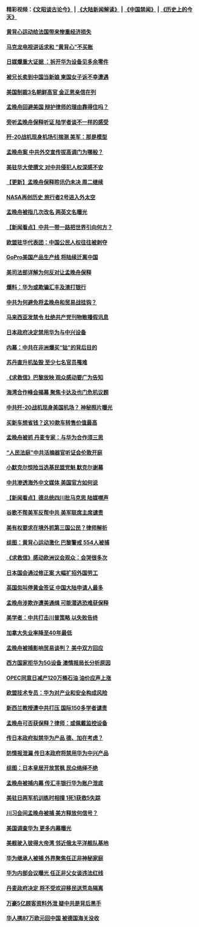 #### 精彩视频：[《文昭谈古论今》](https://github.com/gfw-breaker/wenzhao/blob/master/README.md?t=12111531) | [《大陆新闻解读》](https://github.com/gfw-breaker/ntdtv-comedy/blob/master/README.md?t=12111531) | [《中国禁闻》](https://github.com/gfw-breaker/ntdtv-news/blob/master/README.md?t=12111531) | [《历史上的今天》](https://github.com/gfw-breaker/today-in-history/blob/master/README.md?t=12111531) 

#### [黄背心运动给法国带来惨重经济损失](../pages/nsc418/n10904100.md?t=12111531) 

#### [马克龙电视讲话求和 “黄背心”不买账](../pages/nsc418/n10904057.md?t=12111531) 

#### [日媒爆重大证据 ：拆开华为设备见多余零件](../pages/nsc418/n10903419.md?t=12111531) 

#### [被兄长卖到中国当新娘 柬国女子诉不幸遭遇](../pages/nsc418/n10903571.md?t=12111531) 

#### [美国制裁3名朝鲜高官 金正恩亲信在列](../pages/nsc418/n10903139.md?t=12111531) 

#### [孟晚舟回避美国 辩护律师的理由靠得住吗？](../pages/nsc418/n10903337.md?t=12111531) 

#### [旁听孟晚舟保释听证 陆学者谈不一样的感受](../pages/nsc418/n10903199.md?t=12111531) 

#### [歼-20战机现身机场引揣测 美军：那是模型](../pages/nsc418/n10903152.md?t=12111531) 

#### [孟晚舟案 中共外交宣传拔高调门为哪般？](../pages/nsc418/n10902536.md?t=12111531) 

#### [美驻华大使撰文 对中共侵犯人权深感不安](../pages/nsc418/n10902576.md?t=12111531) 

#### [【更新】孟晚舟保释聆讯仍未决 周二继续](../pages/nsc418/n10902280.md?t=12111531) 

#### [NASA再创历史 旅行者2号进入外太空](../pages/nsc418/n10902186.md?t=12111531) 

#### [孟晚舟被指几次改名 两英文名曝光](../pages/nsc418/n10902460.md?t=12111531) 

#### [【新闻看点】中共一带一路把世界引向何方？](../pages/nsc418/n10902174.md?t=12111531) 

#### [欧盟驻华代表团：中国公民人权往往被剥夺](../pages/nsc418/n10902220.md?t=12111531) 

#### [GoPro美国产品生产线 将陆续迁离中国](../pages/nsc418/n10902041.md?t=12111531) 

#### [美司法部详解为何反对让孟晚舟保释](../pages/nsc418/n10902113.md?t=12111531) 

#### [爆料：华为或欺骗汇丰及渣打银行](../pages/nsc418/n10902104.md?t=12111531) 

#### [中共为何避免将孟晚舟和贸易战挂钩？](../pages/nsc418/n10901942.md?t=12111531) 

#### [马来西亚发禁令 杜绝共产党刊物散播假讯息](../pages/nsc418/n10901784.md?t=12111531) 

#### [日本政府决定禁用华为与中兴设备](../pages/nsc418/n10901481.md?t=12111531) 

#### [内幕：中共在非洲爆买“钴”的背后目的](../pages/nsc418/n10898949.md?t=12111531) 

#### [苏丹直升机坠毁 至少七名官员罹难](../pages/nsc418/n10900117.md?t=12111531) 

#### [《求救信》巴黎放映 观众感动要广为告知](../pages/nsc418/n10900019.md?t=12111531) 

#### [海湾合作峰会揭幕 聚焦卡达及也门危机议题](../pages/nsc418/n10899688.md?t=12111531) 

#### [中共歼-20战机现身美国机场？ 神秘照片曝光](../pages/nsc418/n10899663.md?t=12111531) 

#### [买新车想省钱？这10款车转售价值最高](../pages/nsc418/n10898117.md?t=12111531) 

#### [孟晚舟被抓 丹麦专家：与华为合作须三思](../pages/nsc418/n10899564.md?t=12111531) 

#### [“人民法庭”中共活摘器官听证会伦敦开庭](../pages/nsc418/n10899563.md?t=12111531) 

#### [小默克尔惊险当选基民盟党魁 默克尔谢幕](../pages/nsc418/n10899491.md?t=12111531) 

#### [中共渗透海外中文媒体 美国官方如何说](../pages/nsc418/n10893253.md?t=12111531) 

#### [【新闻看点】德总统四川批马克思 陆媒噤声](../pages/nsc418/n10899297.md?t=12111531) 

#### [谷歌不帮美军反帮中共 美军联席主席谴责](../pages/nsc418/n10899167.md?t=12111531) 

#### [美有权要求在境外抓第三国公民？律师解析](../pages/nsc418/n10899107.md?t=12111531) 

#### [组图：黄背心运动激化 巴黎警戒 554人被捕](../pages/nsc418/n10899057.md?t=12111531) 

#### [《求救信》感动欧洲议会观众：会哭很多次](../pages/nsc418/n10897982.md?t=12111531) 

#### [日本国会通过修正案 大幅扩招外国劳工](../pages/nsc418/n10898708.md?t=12111531) 

#### [英国忽叫停黄金签证 中国大陆申请人最多](../pages/nsc418/n10898953.md?t=12111531) 

#### [孟晚舟涉欺诈遭美通缉 可能潜逃恐难获保释](../pages/nsc418/n10898102.md?t=12111531) 

#### [美学者：中共打击川普策略 以失败告终](../pages/nsc418/n10897887.md?t=12111531) 

#### [加拿大失业率降至40年最低](../pages/nsc418/n10898188.md?t=12111531) 

#### [孟晚舟被捕影响贸易谈判？ 美中双方回应](../pages/nsc418/n10897913.md?t=12111531) 

#### [西方国家拒华为5G设备 澳情报局长分析原因](../pages/nsc418/n10897478.md?t=12111531) 

#### [OPEC同意日减产120万桶石油 油价应声上涨](../pages/nsc418/n10897630.md?t=12111531) 

#### [欧盟技术专员：华为对产业和安全构成风险](../pages/nsc418/n10897566.md?t=12111531) 

#### [新西兰教授遭中共打压 国际150多学者谴责](../pages/nsc418/n10897483.md?t=12111531) 

#### [孟晚舟可否获保释？律师：或佩戴监控设备](../pages/nsc418/n10897512.md?t=12111531) 

#### [传日本政府拟禁华为产品 德、加在考虑？](../pages/nsc418/n10897161.md?t=12111531) 

#### [防情报泄漏 传日本政府将禁用华为中兴产品](../pages/nsc418/n10896431.md?t=12111531) 

#### [组图：日本皇居开放赏枫 民众络绎不绝](../pages/nsc418/n10896770.md?t=12111531) 

#### [孟晚舟被捕内幕  传汇丰银行华为账户泄底](../pages/nsc418/n10895828.md?t=12111531) 

#### [美驻日两军机训练时相撞 1死1获救5失踪](../pages/nsc418/n10895396.md?t=12111531) 

#### [川习会间孟晚舟被捕 美方释放何信号？](../pages/nsc418/n10895625.md?t=12111531) 

#### [美国调查华为 更多内幕曝光](../pages/nsc418/n10894972.md?t=12111531) 

#### [美舰驶入彼得大帝湾 邻近俄太平洋舰队基地](../pages/nsc418/n10895184.md?t=12111531) 

#### [华为继承人被捕 外界聚焦任正非神秘家庭](../pages/nsc418/n10895153.md?t=12111531) 

#### [华为内部会议曝光 任正非父女谈违法红线](../pages/nsc418/n10895089.md?t=12111531) 

#### [丹麦政府决定 将不受欢迎移民送荒岛隔离](../pages/nsc418/n10894981.md?t=12111531) 

#### [万豪5亿顾客资料外泄 疑中共是背后黑手](../pages/nsc418/n10894557.md?t=12111531) 

#### [华人携87万欧元回中国 被德国海关没收](../pages/nsc418/n10893765.md?t=12111531) 

